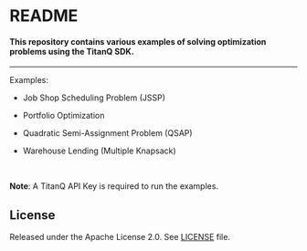 # README

#### This repository contains various examples of solving optimization problems using the TitanQ SDK.
--------------------------------------------------------------------------------


Examples:

- Job Shop Scheduling Problem (JSSP)

- Portfolio Optimization

- Quadratic Semi-Assignment Problem (QSAP)
  
- Warehouse Lending (Multiple Knapsack)

&nbsp;

**Note**: A TitanQ API Key is required to run the examples.


## License

Released under the Apache License 2.0. See [LICENSE](LICENSE) file.
